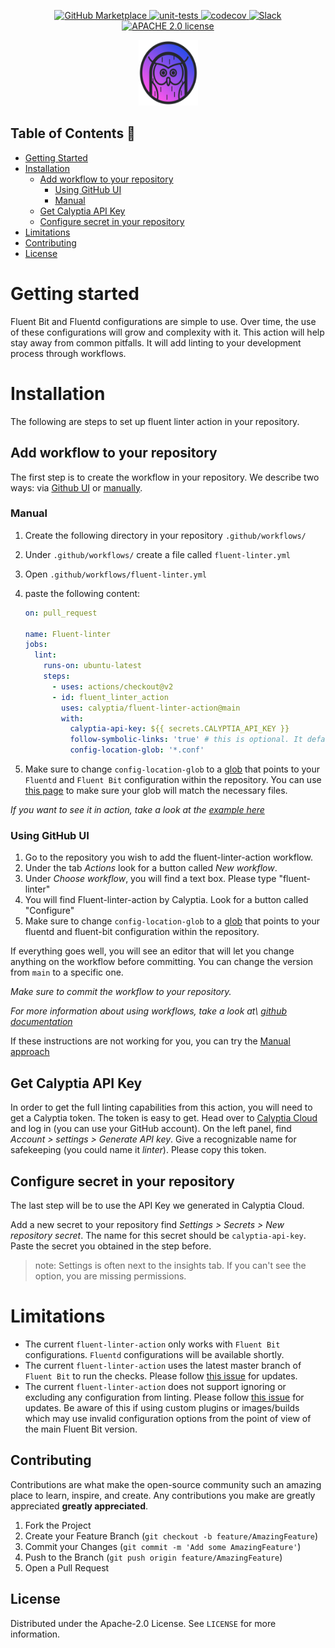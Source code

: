 <p align="center">
    <a href="https://github.com/marketplace/actions/fluent-linter-action">
      <img src="https://img.shields.io/badge/Marketplace-v0.2.0-undefined.svg?logo=github&logoColor=white&style=flat" alt="GitHub Marketplace" />
    </a>
    <a href="https://github.com/calyptia/fluent-lint-action/actions/workflows/unit-tests.yml">
      <img src="https://github.com/calyptia/fluent-linter-action/actions/workflows/unit-tests.yml/badge.svg" alt="unit-tests" />
    </a>
    <a href="https://codecov.io/gh/calyptia/fluent-linter-action">
      <img src="https://codecov.io/gh/calyptia/fluent-linter-action/branch/main/graph/badge.svg?token=48gHuQl8zV" alt="codecov" />
    </a>
    <a href="http://slack.fluentd.org/">
      <img src="https://img.shields.io/badge/slack-@slack.fluentd.org-green.svg?logo=slack" alt="Slack" />
    </a>
    <a href="https://github.com/calyptia/fluent-linter-action/blob/main/LICENSE">
      <img src="https://img.shields.io/github/license/calyptia/fluent-linter-action" alt="APACHE 2.0 license" />
    </a>
</p>

<p align="center">
  <a href="https://github.com/calyptia/fluent-linter-action">
    <img src="logo.svg" alt="Logo" width="95" height="105">
  </a>

  </p>

## Table of Contents 🦉

- [Getting Started](#getting-started)
- [Installation](#installation)
  - [Add workflow to your repository](#add-workflow-to-your-repository)
    - [Using GitHub UI](#using-github-ui)
    - [Manual](#manual)
  - [Get Calyptia API Key](#get-calyptia-api-key)
  - [Configure secret in your repository](#configure-secret-in-your-repository)
- [Limitations](#limitations)
- [Contributing](#contributing)
- [License](#license)

# Getting started

Fluent Bit and Fluentd configurations are simple to use. Over time, the use of these configurations will grow and complexity with it. This action will help stay away from common pitfalls. It will add linting to your development process through workflows.

# Installation

The following are steps to set up fluent linter action in your repository.

## Add workflow to your repository

The first step is to create the workflow in your repository. We describe two ways: via [Github UI](#using-github-ui) or [manually](#manual).

### Manual

1. Create the following directory in your repository `.github/workflows/`
1. Under `.github/workflows/` create a file called `fluent-linter.yml`
1. Open `.github/workflows/fluent-linter.yml`
1. paste the following content:

   ```yml
   on: pull_request

   name: Fluent-linter
   jobs:
     lint:
       runs-on: ubuntu-latest
       steps:
         - uses: actions/checkout@v2
         - id: fluent_linter_action
           uses: calyptia/fluent-linter-action@main
           with:
             calyptia-api-key: ${{ secrets.CALYPTIA_API_KEY }}
             follow-symbolic-links: 'true' # this is optional. It defaults to false.
             config-location-glob: '*.conf'
   ```

1. Make sure to change `config-location-glob` to a [glob](<https://en.wikipedia.org/wiki/Glob_(programming)>) that points to your `Fluentd` and `Fluent Bit` configuration within the repository. You can use [this page](https://globster.xyz/) to make sure your glob will match the necessary files.

_If you want to see it in action, take a look at the [example here](https://github.com/calyptia/fluent-linter-action/pull/9)_

### Using GitHub UI

1. Go to the repository you wish to add the fluent-linter-action workflow.
1. Under the tab _Actions_ look for a button called _New workflow_.
1. Under _Choose workflow_, you will find a text box. Please type "fluent-linter"
1. You will find Fluent-linter-action by Calyptia. Look for a button called "Configure"
1. Make sure to change `config-location-glob` to a [glob](<https://en.wikipedia.org/wiki/Glob_(programming)>) that points to your fluentd and fluent-bit configuration within the repository.

If everything goes well, you will see an editor that will let you change anything on the workflow before committing. You can change the version from `main` to a specific one.

_Make sure to commit the workflow to your repository._

_For more information about using workflows, take a look at\ [github documentation](https://docs.github.com/en/actions/learn-github-actions/using-starter-workflows)_

If these instructions are not working for you, you can try the [Manual approach](#Manual)

## Get Calyptia API Key

In order to get the full linting capabilities from this action, you will need to get a Calyptia token. The token is easy to get. Head over to [Calyptia Cloud](https://cloud.calyptia.com/) and log in (you can use your GitHub account). On the left panel, find _Account > settings > Generate API key_. Give a recognizable name for safekeeping (you could name it _linter_). Please copy this token.

## Configure secret in your repository

The last step will be to use the API Key we generated in Calyptia Cloud.

Add a new secret to your repository find _Settings > Secrets > New repository secret_. The name for this secret should be `calyptia-api-key`. Paste the secret you obtained in the step before.

> note: Settings is often next to the insights tab. If you can't see the option, you are missing permissions.

# Limitations

- The current `fluent-linter-action` only works with `Fluent Bit` configurations. `Fluentd` configurations will be available shortly.
- The current `fluent-linter-action` uses the latest master branch of `Fluent Bit` to run the checks. Please follow [this issue](https://github.com/calyptia/fluent-linter-action/issues/18) for updates.
- The current `fluent-linter-action` does not support ignoring or excluding any configuration from linting. Please follow [this issue](https://github.com/calyptia/fluent-linter-action/issues/19) for updates. Be aware of this if using custom plugins or images/builds which may use invalid configuration options from the point of view of the main Fluent Bit version.

<!-- CONTRIBUTING -->

## Contributing

Contributions are what make the open-source community such an amazing place to learn, inspire, and create. Any contributions you make are greatly appreciated **greatly appreciated**.

1. Fork the Project
2. Create your Feature Branch (`git checkout -b feature/AmazingFeature`)
3. Commit your Changes (`git commit -m 'Add some AmazingFeature'`)
4. Push to the Branch (`git push origin feature/AmazingFeature`)
5. Open a Pull Request

<!-- LICENSE -->

## License

Distributed under the Apache-2.0 License. See `LICENSE` for more information.
